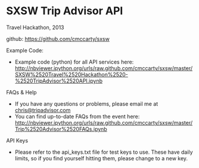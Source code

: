 SXSW Trip Advisor API
====
Travel Hackathon, 2013

github: https://github.com/cmccarty/sxsw


Example Code:
- Example code (python) for all API services here: http://nbviewer.ipython.org/urls/raw.github.com/cmccarty/sxsw/master/SXSW%2520Travel%2520Hackathon%2520-%2520TripAdvisor%2520API.ipynb

FAQs & Help
- If you have any questions or problems, please email me at chris@tripadvisor.com
- You can find up-to-date FAQs from the event here: http://nbviewer.ipython.org/urls/raw.github.com/cmccarty/sxsw/master/Trip%2520Advisor%2520FAQs.ipynb

API Keys
- Please refer to the api_keys.txt file for test keys to use.  These have daily limits, so if you find yourself hitting them, please change to a new key.
